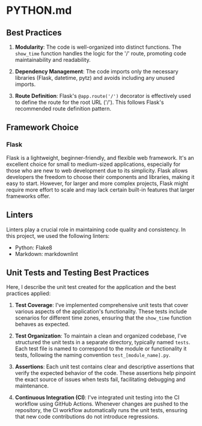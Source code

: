 # PYTHON.md

## Best Practices

1. **Modularity**: The code is well-organized into distinct functions. The `show_time` function handles the logic for the '/' route, promoting code maintainability and readability.

2. **Dependency Management**: The code imports only the necessary libraries (Flask, datetime, pytz) and avoids including any unused imports.

3. **Route Definition**: Flask's `@app.route('/')` decorator is effectively used to define the route for the root URL ('/'). This follows Flask's recommended route definition pattern.

## Framework Choice

### Flask

Flask is a lightweight, beginner-friendly, and flexible web framework. It's an excellent choice for small to medium-sized applications, especially for those who are new to web development due to its simplicity. Flask allows developers the freedom to choose their components and libraries, making it easy to start. However, for larger and more complex projects, Flask might require more effort to scale and may lack certain built-in features that larger frameworks offer.

## Linters

Linters play a crucial role in maintaining code quality and consistency. In this project, we used the following linters:

- Python: Flake8
- Markdown: markdownlint

## Unit Tests and Testing Best Practices

Here, I describe the unit test created for the application and the best practices applied:

1. **Test Coverage**: I've implemented comprehensive unit tests that cover various aspects of the application's functionality. These tests include scenarios for different time zones, ensuring that the `show_time` function behaves as expected.

2. **Test Organization**: To maintain a clean and organized codebase, I've structured the unit tests in a separate directory, typically named `tests`. Each test file is named to correspond to the module or functionality it tests, following the naming convention `test_[module_name].py`.

3. **Assertions**: Each unit test contains clear and descriptive assertions that verify the expected behavior of the code. These assertions help pinpoint the exact source of issues when tests fail, facilitating debugging and maintenance.

4. **Continuous Integration (CI)**: I've integrated unit testing into the CI workflow using GitHub Actions. Whenever changes are pushed to the repository, the CI workflow automatically runs the unit tests, ensuring that new code contributions do not introduce regressions.
